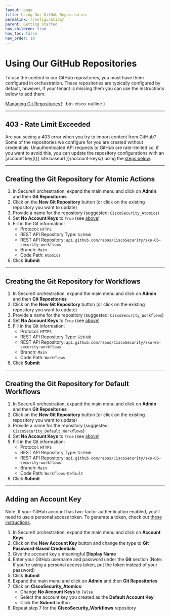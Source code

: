 ```yaml
---
layout: page
title: Using Our GitHub Repositories
permalink: /configuration/
parent: Getting Started
has_children: true
has_toc: false
nav_order: 10
---
```


# Using Our GitHub Repositories
To use the content in our GitHub repositories, you must have them configured in orchestration. These repositories are typically configured by default, however, if your tenant is missing them you can use the instructions below to add them.

[<i class="fa fa-video mr-1"></i> Managing Git Repositories](https://www.youtube.com/watch?v=qVZHXcxYj9k&list=PLPFIie48Myg2tu2gHbgm-moYg8LDaXsSo){: .btn-cisco-outline }

---

## 403 - Rate Limit Exceeded
Are you seeing a 403 error when you try to import content from GitHub? Some of the repositories we configure for you are created without credentials. Unauthenticated API requests to GitHub are rate-limited so, if you want to avoid this, you can update the repository configurations with an [account key]({{ site.baseurl }}/account-keys/) using the [steps below](#adding-an-account-key).

---

## Creating the Git Repository for Atomic Actions
1. In SecureX orchestration, expand the main menu and click on **Admin** and then **Git Repositories**
1. Click on the **New Git Repository** button (or click on the existing repository you want to update)
1. Provide a name for the repository (suggested: `CiscoSecurity_Atomics`)
1. Set **No Account Keys** to `True` (see [above](#403---rate-limit-exceeded))
1. Fill in the Git information:
	* Protocol: `HTTPS`
	* REST API Repository Type: `GitHub`
	* REST API Repository: `api.github.com/repos/CiscoSecurity/sxo-05-security-workflows`
	* Branch: `Main`
	* Code Path: `Atomics`
1. Click **Submit**

---

## Creating the Git Repository for Workflows
1. In SecureX orchestration, expand the main menu and click on **Admin** and then **Git Repositories**
1. Click on the **New Git Repository** button (or click on the existing repository you want to update)
1. Provide a name for the repository (suggested: `CiscoSecurity_Workflows`)
1. Set **No Account Keys** to `True` (see [above](#403---rate-limit-exceeded))
1. Fill in the Git information:
	* Protocol: `HTTPS`
	* REST API Repository Type: `GitHub`
	* REST API Repository: `api.github.com/repos/CiscoSecurity/sxo-05-security-workflows`
	* Branch: `Main`
	* Code Path: `Workflows`
1. Click **Submit**

---

## Creating the Git Repository for Default Workflows
1. In SecureX orchestration, expand the main menu and click on **Admin** and then **Git Repositories**
1. Click on the **New Git Repository** button (or click on the existing repository you want to update)
1. Provide a name for the repository (suggested: `CiscoSecurity_Default_Workflows`)
1. Set **No Account Keys** to `True` (see [above](#403---rate-limit-exceeded))
1. Fill in the Git information:
	* Protocol: `HTTPS`
	* REST API Repository Type: `GitHub`
	* REST API Repository: `api.github.com/repos/CiscoSecurity/sxo-05-security-workflows`
	* Branch: `Main`
	* Code Path: `Workflows-Default`
1. Click **Submit**

---

## Adding an Account Key
Note: If your GitHub account has two-factor authentication enabled, you'll need to use a personal access token. To generate a token, check out [these instructions](https://docs.github.com/en/github/authenticating-to-github/creating-a-personal-access-token).

1. In SecureX orchestration, expand the main menu and click on **Account Keys**
1. Click on the **New Account Key** button and change the type to **Git Password-Based Credentials**
1. Give the account key a meaningful **Display Name**
1. Enter your GitHub username and password under the **Git** section (Note: If you're using a personal access token, put the token instead of your password)
1. Click **Submit**
1. Expand the main menu and click on **Admin** and then **Git Repositories**
1. Click on **CiscoSecurity_Atomics**:
	* Change **No Account Keys** to `False`
	* Select the account key you created as the **Default Account Key**
	* Click the **Submit** button
1. Repeat step 7 for the **CiscoSecurity_Workflows** repository

